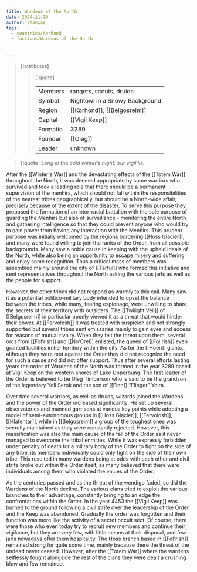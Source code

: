 ```yaml
---
title: Wardens of the North
date: 2024-11-10
author: sfakias
tags:
  - countries/Korhond
  - factions/Wardens of the North

 
---
```

> [!attributes]
> 
> > [!quote]
> >
> > | | |
> > | --- | --- |
> > | Members | rangers, scouts, druids |
> > | Symbol | Nightowl in a Snowy Background |
> > | Region | [[Korhond]], [[Belgosreim]] |
> > | Capital | [[Vigil Keep]] |
> > | Formatio | 3289 |
> > | Founder | [[Oleg]] |
> > | Leader | unknown |

> [!quote] 
>  *Long in the cold winter’s night, our vigil lie.*

After the [[Winter's War]] and the devastating effects of the [[Totem War]] throughout the North, it was deemed appropriate by some warriors who survived and took a leading role that there should be a permanent supervision of the menhirs, which should not fall within the responsibilities of the nearest tribes geographically, but should be a North-wide affair, precisely because of the extent of the disaster. To serve this purpose they proposed the formation of an inter-racial battalion with the sole purpose of guarding the Menhirs but also of surveillance - monitoring the entire North and gathering intelligence so that they could prevent anyone who would try to gain power from having any interaction with the Menhirs. This prudent purpose was initially welcomed by the regions bordering [[Hoss Glacier]], and many were found willing to join the ranks of the Order, from all possible backgrounds. Many saw a noble cause in keeping with the upheld ideals of the North, while also being an opportunity to escape misery and suffering and enjoy some recognition. Thus a critical mass of members was assembled mainly around the city of [[Tarful]] who formed this initiative and sent representatives throughout the North asking the various jarls as well as the people for support.

However, the other tribes did not respond as warmly to this call. Many saw it as a potential politico-military body intended to upset the balance between the tribes, while many, fearing espionage, were unwilling to share the secrets of their territory with outsiders. The [[Twilight Veil]] of [[Belgosreim]] in particular openly viewed it as a threat that would hinder their power. At [[Fervolosh]] it was treated with suspicion and not strongly supported but several tribes sent emissaries mainly to gain eyes and access for reasons of mutual rivalry. When they felt the threat upon them, several orcs from [[Fol'rish]] and [[No'Crel]] enlisted, the queen of [[Fol'rish]] even granted facilities in her territory within the city. As for the [[Hoen]] giants, although they were mot against the Order they did not recognize the need for such a cause and did not offer support. Thus after several efforts lasting years the order of Wardens of the North was formed in the year 3289 based at Vigil Keep on the western shores of Lake Upperbung. The first leader of the Order is believed to be Oleg Timberson who is said to be the grandson of the legendary Yoll Serok and the son of [[Finn]] “Flinger” Yolra.

Over time several warriors, as well as druids, wizards joined the Wardens and the power of the Order increased significantly. He set up several observatories and manned garrisons at various key points while adopting a model of semi-autonomous groups in [[Hoss Glacier]], [[Fervolosh]], [[Hlafentar]], while in [[Belgosreim]] a group of the toughest ones was secretly maintained as they were constantly rejected. However, this massification was also the main cause of the fall of the Order as it never managed to overcome the tribal enmities. While it was expressly forbidden under penalty of death for a military body of the Order to fight on the side of any tribe, its members individually could only fight on the side of their own tribe. This resulted in many wardens being at odds with each other and civil strife broke out within the Order itself, as many believed that there were individuals among them who violated the values ​​of the Order.

As the centuries passed and as the threat of the wendigo faded, so did the Wardens of the North decline. The various clans tried to exploit the various branches to their advantage, constantly bringing to an edge the confrontations within the Order. In the year 4453 the [[Vigil Keep]] was burned to the ground following a civil strife over the leadership of the Order and the Keep was abandoned. Gradually the order was forgotten and their function was more like the activity of a secret occult sect. Of course, there were those who even today try to recruit new members and continue their vigilance, but they are very few, with little means at their disposal, and few jarls nowadays offer them hospitality. The Hoss branch based in [[Fol'rish]] remained strong for quite some time, mainly because there the threat of the undead never ceased. However, after the [[Totem War]] where the wardens selflessly fought alongside the rest of the clans they were dealt a crushing blow and few remained.
